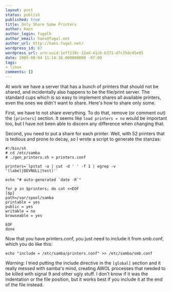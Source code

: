 ```yaml
---
layout: post
status: publish
published: true
title: Only Share Some Printers
author: Hans
author_login: fugalh
author_email: hans@fugal.net
author_url: http://hans.fugal.net/
wordpress_id: 67
wordpress_url: urn:uuid:1eff239c-32ad-41cb-b371-d7c35dc45e05
date: 2005-08-04 11:14:38.000000000 -07:00
tags:
- linux
comments: []
---
```

<p>At work we have a server that has a bunch of printers that should not be
shared, and incidentally also happens to be the file/print server. The standard
cups which is so easy to implement shares all available printers, even the ones
we didn't want to share. Here's how to share only some.</p>

<p>First, we have to not share everything. To do that, remove (or comment out) the
<code>[printers]</code> section. It seems like <code>load printers = no</code> would be important
too, but I have not been able to discern any difference when changing that.</p>

<p>Second, you need to put a share for each printer. Well, with 52 printers that is tedious and prone to decay, so I wrote a script to generate the stanzas:</p>

<pre><code>#!/bin/sh
# cd /etc/samba
# ./gen_printers.sh &gt; printers.conf

printers=`lpstat -a | cut -d ' ' -f 1 | egrep -v '(label|DEVNULL|test)'`

echo "# auto-generated `date -R`"

for p in $printers; do cat &lt;&lt;EOF
[$p]
path=/var/spool/samba
printable = yes
public = yes
writable = no
browseable = yes

EOF
done
</code></pre>

<p>Now that you have printers.conf, you just need to include it from smb.conf, which you do like this:</p>

<pre><code>echo "include = /etc/samba/printers.conf" &gt;&gt; /etc/samba/smb.conf
</code></pre>

<p><em>Warning:</em> I tried putting the include directive in the <code>[global]</code> section and
it really messed with samba's mind, creating AWOL processes that needed to be
killed with signal 9 and other ugly stuff. I don't know if it was the
indentation or the file position, but it works best if you include it at the
end of the file instead.</p>
